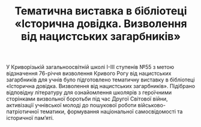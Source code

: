 ﻿---
title: Тематична виставка в бібліотеці «Історична довідка. Визволення від нацистських загарбників»
---

У Криворізькій загальноосвітній школі І-ІІІ ступенів №55 з метою відзначення 76-річчя визволення Кривого Рогу від нацистських загарбників для учнів було підготовлено тематичну виставку в бібліотеці «Історична довідка. Визволення від нацистських загарбників». Підібрано відповідну літературу для ознайомлення школярів з героїчними сторінками визвольної боротьби під час Другої Світової війни, активізації учнівської молоді до пошукової роботи військово-патріотичної тематики, формування національної самосвідомості та історичної пам’яті.

<slideshow />

